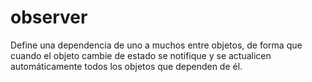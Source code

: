 # observer
Define una dependencia de uno a muchos entre objetos, de forma que cuando el objeto cambie de estado se notifique y se actualicen automáticamente todos los objetos que dependen de él.
